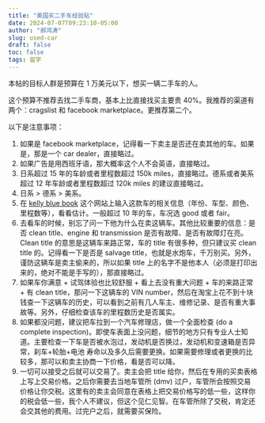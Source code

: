 ```yaml
---
title: "美国买二手车经验贴"
date: 2024-07-07T09:23:10-05:00
author: "郝鸿涛"
slug: used-car
draft: false
toc: false
tags: 留学
---
```

本帖的目标人群是预算在 1 万美元以下，想买一辆二手车的人。

这个预算不推荐去找二手车商，基本上比直接找买主要贵 40%。我推荐的渠道有两个：cragslist 和 facebook marketplace。更推荐第二个。

以下是注意事项：
1. 如果是 facebook marketplace，记得看一下卖主是否还在卖其他的车。如果是，那是一个 car dealer，直接略过。
2. 如果广告是用西班牙语，那大概率这个人不会英语，直接略过。
3. 日系超过 15 年的车龄或者里程数超过 150k miles，直接略过。德系或者美系超过 12 年车龄或者里程数超过 120k miles 的建议直接略过。
4. 日系 > 德系 > 美系。
5. 在 [kelly blue book](https://www.kbb.com/) 这个网站上输入这款车的相关信息（年份、车型、颜色、里程数等），看看估计。一般超过 10 年的车，车况选 good 或者 fair。
6. 去看车的时候，别忘了问一下他为什么在卖这辆车。其他比较重要的信息：是否 clean title、engine 和 transmission 是否有故障、是否有故障灯在亮。Clean title 的意思是这辆车来路正常，车的 title 有很多种，但只建议买 clean title 的。记得看一下是否是 salvage title，也就是水炮车，千万别买。另外，谨防这辆车是卖主偷来的，所以如果 title 上的名字不是他本人（必须是打印出来的，绝对不能是手写的），那直接略过。
7. 如果车你满意 + 试驾体验也比较舒服 + 看上去没有重大问题 + 车的来路正常 + 有 clean title，那问一下这辆车的 VIN number，然后在淘宝上花不到十块钱查一下这辆车的历史，可以看到之前有几人车主、维修记录、是否有重大事故等。另外，仔细检查该车的里程数历史是否属实。
8. 如果都没问题，建议把车拉到一个汽车修理店，做一个全面检查 (do a complete inspection)。即使车表面上没问题，细节的地方只有专业人士知道。主要检查一下车是否被水泡过，发动机是否换过，发动机和变速箱是否异常，刹车+轮胎+电池 寿命以及多久后需要更换。如果需要修理或者更换的比较多，那可以和卖主协商一下价格，看是否可以降。
9. 一切可以接受之后就可以交易了。卖主会把 title 给你，然后在专用的买卖表格上写上交易价格。之后你需要去当地车管所 (dmv) 过户，车管所会按照交易价格让你交税。这里有的卖主会同意在表格上把交易价格写的低一些，这样你的税会低一些，我个人不建议，但这个见仁见智。在车管所除了交税，肯定还会交其他的费用。过完户之后，就需要买保险。
